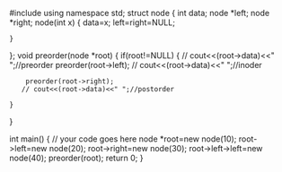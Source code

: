 #include <iostream>
using namespace std;
struct node
{
    int data;
    node *left;
    node *right;
    node(int x)
    {
        data=x;
        left=right=NULL;
        
    }
};
void preorder(node *root)
{
    if(root!=NULL)
    {
       // cout<<(root->data)<<" ";//preorder
        preorder(root->left);
     //   cout<<(root->data)<<" ";//inoder
        
        preorder(root->right);
       // cout<<(root->data)<<" ";//postorder
        
    }
    
}


int main() {
	// your code goes here
	node *root=new node(10);
	root->left=new node(20);
	root->right=new node(30);
	root->left->left=new node(40);
	preorder(root);
	return 0;
}
